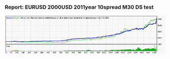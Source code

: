 
### Report: EURUSD 2000USD 2011year 10spread M30 DS test

![EURUSD 2000USD 2011year 10spread M30 DS test.txt](./EURUSD-2000USD-2011year-10spread-M30-DS-test.gif)

